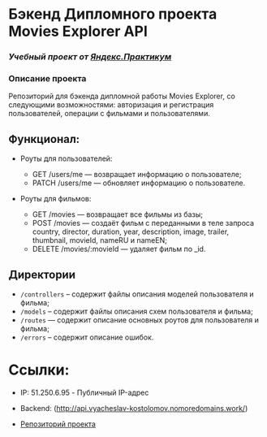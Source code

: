 # Бэкенд Дипломного проекта Movies Explorer API
### *Учебный проект от [Яндекс.Практикум](https://practicum.yandex.ru/web/)*

### Описание проекта
Репозиторий для бэкенда дипломной работы Movies Explorer, со следующими возможностями: авторизация и регистрация пользователей, операции с фильмами и пользователями.

## Функционал:
- Роуты для пользователей:
  - GET /users/me — возвращает информацию о пользователе;
  - PATCH /users/me — обновляет информацию о пользователе.

- Роуты для фильмов:
  - GET /movies — возвращает все фильмы из базы;
  - POST /movies — создаёт фильм с переданными в теле запроса country, director, duration, year, description, image, trailer, thumbnail, movieId, nameRU и nameEN;
  - DELETE /movies/:movieId — удаляет фильм по _id.

## Директории
* `/controllers` – содержит файлы описания моделей пользователя и фильма;
* `/models` – содержит файлы описания схем пользователя и фильма;
* `/routes` — содержит описание основных роутов для пользователя и фильма;
* `/errors` – содержит описание ошибок.

# Ссылки:
* IP: 51.250.6.95 - Публичный IP-адрес
* Backend: (http://api.vyacheslav-kostolomov.nomoredomains.work/)

* [Репозиторий проекта](https://github.com/KostolomovVyacheslav/movies-explorer-api/tree/level-1)
